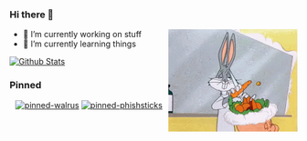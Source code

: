 ### Hi there 👋

<img align="right" height="180px" alt="bugs" src="https://github.com/dunderhay/dunderhay/raw/master/bugs.gif" />

- 🔭 I’m currently working on stuff
- 🌱 I’m currently learning things

<div align="left">
    <a href="#"><img alt="Github Stats" src="https://github-readme-stats.vercel.app/api?username=dunderhay&show_icons=true&include_all_commits=true&count_private=true&theme=radical&hide_border=true" height="175px"/></a>
</div>


### Pinned 

<div align="center">
    <a href="#"><img alt="pinned-walrus" src="https://github-readme-stats.vercel.app/api/pin/?username=TeamWalrus&repo=Walrus&theme=radical" height="150px"/></a>
    <a href="#"><img alt="pinned-phishsticks" src="https://github-readme-stats.vercel.app/api/pin/?username=dunderhay&repo=Phishsticks&theme=radical" height="150px"/></a>
</div>
